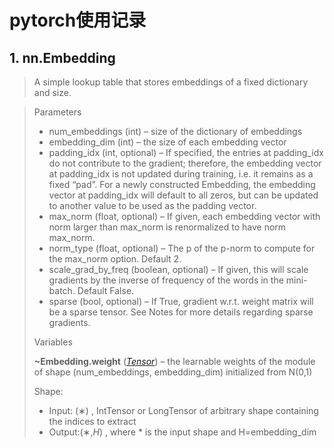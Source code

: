# pytorch使用记录

## 1. nn.Embedding

> A simple lookup table that stores embeddings of a fixed dictionary and size.

> Parameters
>
> - num_embeddings (int) – size of the dictionary of embeddings
> - embedding_dim (int) – the size of each embedding vector
> - padding_idx (int, optional) – If specified, the entries at padding_idx do not contribute to the gradient; therefore, the embedding vector at padding_idx is not updated during training, i.e. it remains as a fixed “pad”. For a newly constructed Embedding, the embedding vector at padding_idx will default to all zeros, but can be updated to another value to be used as the padding vector.
> - max_norm (float, optional) – If given, each embedding vector with norm larger than max_norm is renormalized to have norm max_norm.
> - norm_type (float, optional) – The p of the p-norm to compute for the max_norm option. Default 2.
> - scale_grad_by_freq (boolean, optional) – If given, this will scale gradients by the inverse of frequency of the words in the mini-batch. Default False.
> - sparse (bool, optional) – If True, gradient w.r.t. weight matrix will be a sparse tensor. See Notes for more details regarding sparse gradients.
>
> 
>
> Variables
>
> **~Embedding.weight** ([*Tensor*](https://pytorch.org/docs/1.8.1/tensors.html#torch.Tensor)) – the learnable weights of the module of shape (num_embeddings, embedding_dim) initialized from N(0,1)
>
> 
>
> Shape:
>
> - Input: (∗) , IntTensor or LongTensor of arbitrary shape containing the indices to extract
> - Output:(∗,*H*) , where * is the input shape and H=embedding_dim

